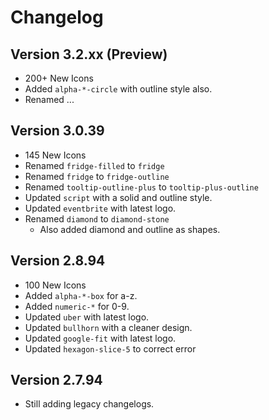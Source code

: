 # Changelog

## Version 3.2.xx (Preview)

- 200+ New Icons
- Added `alpha-*-circle` with outline style also.
- Renamed ...

## Version 3.0.39

- 145 New Icons
- Renamed `fridge-filled` to `fridge`
- Renamed `fridge` to `fridge-outline`
- Renamed `tooltip-outline-plus` to `tooltip-plus-outline`
- Updated `script` with a solid and outline style.
- Updated `eventbrite` with latest logo.
- Renamed `diamond` to `diamond-stone`
  - Also added diamond and outline as shapes.

## Version 2.8.94

- 100 New Icons
- Added `alpha-*-box` for a-z.
- Added `numeric-*` for 0-9.
- Updated `uber` with latest logo.
- Updated `bullhorn` with a cleaner design.
- Updated `google-fit` with latest logo.
- Updated `hexagon-slice-5` to correct error

## Version 2.7.94

- Still adding legacy changelogs.